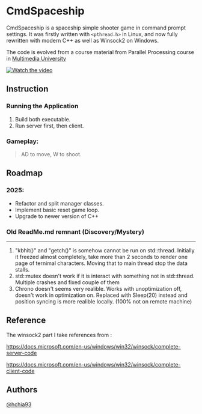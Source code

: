 # CmdSpaceship
CmdSpaceship is a spaceship simple shooter game in command prompt settings. 
It was firstly written with `<pthread.h>` in Linux, and now fully rewritten with modern C++ as well as Winsock2 on Windows.

The code is evolved from a course material from Parallel Processing course in [Multimedia University](https://www.mmu.edu.my/)

[![Watch the video](https://raw.githubusercontent.com/hchia93/cmd-spaceship/main/cmd-spaceship/thumbnails.png)](https://raw.githubusercontent.com/hchia93/cmd-spaceship/main/cmd-spaceship.mp4)

## Instruction
### Running the Application
1. Build both executable.
2. Run server first, then client.

### Gameplay: 
> AD to move, W to shoot.

## Roadmap
### 2025:
- Refactor and split manager classes. 
- Implement basic reset game loop.
- Upgrade to newer version of C++

### Old ReadMe.md remnant (Discovery/Mystery)
---
1. "kbhit()" and "getch()" is somehow cannot be run on std::thread. Initially it freezed almost completely, take more than 2 seconds to render one page of ternimal characters. Moving that to main thread stop the data stalls. 
2. std::mutex doesn't work if it is interact with something not in std::thread. Multiple crashes and fixed couple of them
3. Chrono doesn't seems very realible. Works with unoptimization off, doesn't work in optimization on. Replaced with Sleep(20) instead and position syncing is more realible locally. (100% not on remote machine)


## Reference
The winsock2 part I take references from :	

https://docs.microsoft.com/en-us/windows/win32/winsock/complete-server-code

https://docs.microsoft.com/en-us/windows/win32/winsock/complete-client-code

## Authors
[@hchia93](https://www.github.com/hchia93)